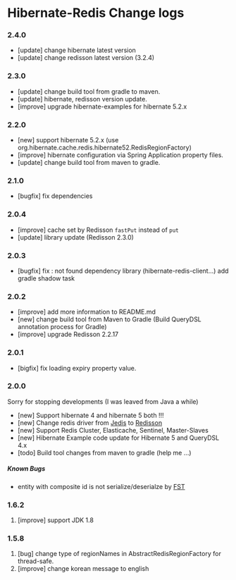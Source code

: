 # Hibernate-Redis Change logs


### 2.4.0

- [update] change hibernate latest version
- [update] change redisson latest version (3.2.4)

### 2.3.0

- [update] change build tool from gradle to maven. 
- [update] hibernate, redisson version update.
- [improve] upgrade hibernate-examples for hibernate 5.2.x

### 2.2.0

- [new] support hibernate 5.2.x (use org.hibernate.cache.redis.hibernate52.RedisRegionFactory)
- [improve] hibernate configuration via Spring Application property files.
- [update] change build tool from maven to gradle.

### 2.1.0

- [bugfix] fix dependencies 

### 2.0.4

- [improve] cache set by Redisson `fastPut` instead of `put`
- [update] library update (Redisson 2.3.0)

### 2.0.3

- [bugfix] fix : not found dependency library (hibernate-redis-client...)
           add gradle shadow task

### 2.0.2

- [improve] add more information to README.md
- [new] change build tool from Maven to Gradle (Build QueryDSL annotation process for Gradle)
- [improve] upgrade Redisson 2.2.17

### 2.0.1

- [bigfix] fix loading expiry property value.

### 2.0.0

Sorry for stopping developments (I was leaved from Java a while)

- [new] Support hibernate 4 and hibernate 5 both !!!
- [new] Change redis driver from [Jedis](https://github.com/xetorthio/jedis) to [Redisson](https://github.com/mrniko/redisson)
- [new] Support Redis Cluster, Elasticache, Sentinel, Master-Slaves
- [new] Hibernate Example code update for Hibernate 5 and QueryDSL 4.x
- [todo] Build tool changes from maven to gradle (help me ...)

##### Known Bugs

 - entity with composite id is not serialize/deserialze by [FST](https://github.com/RuedigerMoeller/fast-serialization)

### 1.6.2

1. [improve] support JDK 1.8

### 1.5.8

1. [bug]  change type of regionNames in AbstractRedisRegionFactory for thread-safe.
2. [improve] change korean message to english
